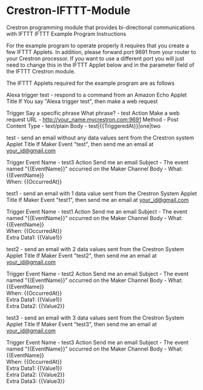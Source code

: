 # Crestron-IFTTT-Module
Crestron programming module that provides bi-directional communications with IFTTT
IFTTT Example Program Instructions

For the example program to operate properly it requires that you create a few IFTTT Applets.  In addition, please forward port 9691 from your router to your Crestron processor.  If you want to use a different port you will just need to change this in the IFTTT Applet below and in the parameter field of the IFTTT Crestron module. 

The IFTTT Applets required for the example program are as follows

Alexa trigger test - respond to a command from an Amazon Echo
Applet Title
If You say "Alexa trigger test", then make a web request

Trigger
Say a specific phrase
What phrase? - test
Action
Make a web request
URL - http://your_name.mycrestron.com:9691
Method - Post
Content Type - text/plain
Body - test|{{TriggeredAt}}|one|two

test - send an email without any data values sent from the Crestron system
Applet Title
If Maker Event "test", then send me an email at your_id@gmail.com

Trigger
Event Name - test3
Action
Send me an email
Subject - The event named "{{EventName}}" occurred on the Maker Channel
Body -
What: {{EventName}}<br>
When: {{OccurredAt}}<br>

test1 - send an email with 1 data value sent from the Crestron System
Applet Title
If Maker Event "test1", then send me an email at your_id@gmail.com

Trigger
Event Name - test1
Action
Send me an email
Subject - The event named "{{EventName}}" occurred on the Maker Channel
Body -
What: {{EventName}}<br>
When: {{OccurredAt}}<br>
Extra Data1: {{Value1}}<br>

test2 - send an email with 2 data values sent from the Crestron System
Applet Title
If Maker Event "test2", then send me an email at your_id@gmail.com

Trigger
Event Name - test2
Action
Send me an email
Subject - The event named "{{EventName}}" occurred on the Maker Channel
Body -
What: {{EventName}}<br>
When: {{OccurredAt}}<br>
Extra Data1: {{Value1}}<br>
Extra Data2: {{Value2}}<br>

test3 - send an email with 3 data values sent from the Crestron System
Applet Title
If Maker Event "test3", then send me an email at your_id@gmail.com

Trigger
Event Name - test3
Action
Send me an email
Subject - The event named "{{EventName}}" occurred on the Maker Channel
Body -
What: {{EventName}}<br>
When: {{OccurredAt}}<br>
Extra Data1: {{Value1}}<br>
Extra Data2: {{Value2}}<br>
Extra Data3: {{Value3}}<br>

